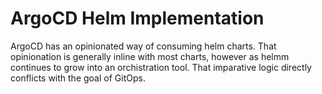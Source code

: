 # ArgoCD Helm Implementation
ArgoCD has an opinionated way of consuming helm charts. That opinionation is generally inline with most charts, however as helmm continues to grow into an orchistration tool.  That imparative logic directly conflicts with the goal of GitOps.